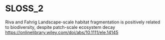 # SLOSS_2
Riva and Fahrig
Landscape-scale habitat fragmentation is positively related to biodiversity, despite patch-scale ecosystem decay
https://onlinelibrary.wiley.com/doi/abs/10.1111/ele.14145
